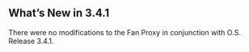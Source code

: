 
## What’s New in 3.4.1

There were no modifications to the Fan Proxy in conjunction with O.S. Release 3.4.1.